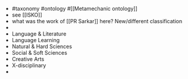 - #taxonomy #ontology #[[Metamechanic ontology]]
- see [[ISKO]]
- what was the work of [[PR Sarkar]] here? New/different classification
-
- Language & Literature
- Language Learning
- Natural & Hard Sciences
- Social & Soft Sciences
- Creative Arts
- X-disciplinary
-